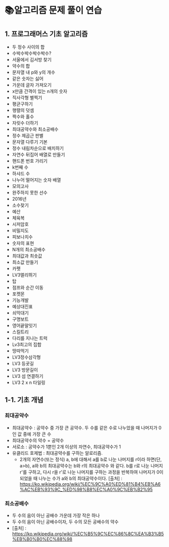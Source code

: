 # 📚알고리즘 문제 풀이 연습

## 1. 프로그래머스 기초 알고리즘
  - 두 정수 사이의 합
  - 수박수박수박수박수?
  - 서울에서 김서방 찾기
  - 약수의 합
  - 문자열 내 p와 y의 개수
  - 같은 숫자는 싫어
  - 가운데 글자 가져오기
  - x만큼 간격이 있는 n개의 숫자
  - 직사각형 별찍기
  - 평균구하기
  - 행렬의 덧셈
  - 짝수와 홀수
  - 자릿수 더하기
  - 최대공약수와 최소공배수
  - 정수 제곱근 판별
  - 문자열 다루기 기본
  - 정수 내림차순으로 배치하기
  - 자연수 뒤집어 배열로 만들기
  - 핸드폰 번호 가리기
  - k번째 수 
  - 하샤드 수
  - 나누어 떨어지는 숫자 배열
  - 모의고사
  - 완주하지 못한 선수
  - 2016년
  - 소수찾기
  - 예산 
  - 체육복
  - 시저암호
  - 비밀지도
  - 피보나치수
  - 숫자의 표현
  - N개의 최소공배수
  - 최대값과 최솟값
  - 최소값 만들기
  - 카펫
  - LV3멀리뛰기
  - 탑
  - 점프와 순간 이동
  - 포켓몬
  - 기능개발
  - 예상대진표
  - 쇠막대기
  - 구명보트
  - 영어끝말잇기
  - 스킬트리
  - 다리를 지나는 트럭
  - Lv3최고의 집합
  - 땅따먹기
  - LV3정수삼각형
  - LV3 등굣길 
  - LV3 방문길이
  - LV3 섬 연결하기
  - LV3 2 x n 타일링
  ## 1-1. 기초 개념
  
  ### 최대공약수
  
  - 최대공약수 : 공약수 중 가장 큰 공약수. 두 수를 같은 수로 나누었을 때 나머지가 0인 값 중에 가장 큰 수
  - 최대공약수의 약수 = 공약수
  - 서로소 : 공약수가 1뿐인 2개 이상의 자연수, 최대공약수가 1
  - 유클리드 호제법 : 최대공약수를 구하는 알로리즘.
    - 2개의 자연수(또는 정식) a, b에 대해서 a를 b로 나눈 나머지를       r이라 하면(단, a>b), a와 b의 최대공약수는 b와 r의 최대공약수       와 같다. b를 r로 나눈 나머지 r'를 구하고, 다시 r을 r'로 나눈      나머지를 구하는 과정을 반복하여 나머지가 0이 되었을 때 나누는       수가 a와 b의 최대공약수이다.
    [출처] : <https://ko.wikipedia.org/wiki/%EC%9C%A0%ED%81%B4%EB%A6%AC%EB%93%9C_%ED%98%B8%EC%A0%9C%EB%B2%95>
      
  ### 최소공배수
  - 두 수의 음이 아닌 공배수 가운데 가장 작은 하나
  - 두 수의 음이 아닌 공배수이자, 두 수의 모든 공배수의 약수
  - [출처] : <https://ko.wikipedia.org/wiki/%EC%B5%9C%EC%86%8C%EA%B3%B5%EB%B0%B0%EC%88%98>
  
  
  
